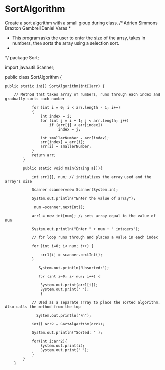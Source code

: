 # SortAlgorithm
Create a sort algorithm with a small group during class.
/* Adrien Simmons Braxton Gambrell Daniel Varas
 * 
 * This program asks the user to enter the size of the array, takes in numbers, then sorts the array using a selection sort.
 * 
 */
package Sort;

import java.util.Scanner;

public class SortAlgorithm {

	public static int[] SortAlgorithm(int[]arr) {
		        
		// Method that takes array of numbers, runs through each index and gradually sorts each number
		
		        for (int i = 0; i < arr.length - 1; i++)
		        {
		            int index = i;
		            for (int j = i + 1; j < arr.length; j++)
		                if (arr[j] < arr[index]) 
		                    index = j;
		      
		            int smallerNumber = arr[index];  
		            arr[index] = arr[i];
		            arr[i] = smallerNumber;
		        }
		        return arr;
		    }
		     
		    public static void main(String a[]){
		         
		    	int arr1[], num; // initializes the array used and the array's size
		    	
		    	Scanner scanner=new Scanner(System.in);
		    	
		    	System.out.println("Enter the value of array");
		    	
		    	 num =scanner.nextInt();
		    	
		    	arr1 = new int[num]; // sets array equal to the value of num
		    	
		    	System.out.println("Enter " + num + " integers");
		    	
		    	// for loop runs through and places a value in each index 
		    	
		    	for (int i=0; i< num; i++) {
		    		
		    		arr1[i] = scanner.nextInt();
		    	}
		    	
		    	   System.out.println("Unsorted:");
		    	   
		    	   for (int i=0; i< num; i++) {
			    		
			    	System.out.print(arr1[i]);
			    	System.out.print(" ");
			    	}
		       
		    	// Used as a separate array to place the sorted algorithm. Also calls the method from the top
		    
		    	  System.out.println("\n");
		    	  
		        int[] arr2 = SortAlgorithm(arr1);
		        
		        System.out.println("Sorted: " );
		        
		        for(int i:arr2){
		            System.out.print(i);
		            System.out.print(" ");
		        }
		    }
		}
